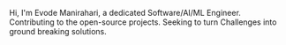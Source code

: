Hi, I'm Evode Manirahari, a dedicated Software/AI/ML Engineer. Contributing to the open-source projects. Seeking to turn Challenges into ground breaking solutions.

<!---
Evode-Manirahari/Evode-Manirahari is a ✨ special ✨ repository because its `README.md` (this file) appears on your GitHub profile.
You can click the Preview link to take a look at your changes.
--->
